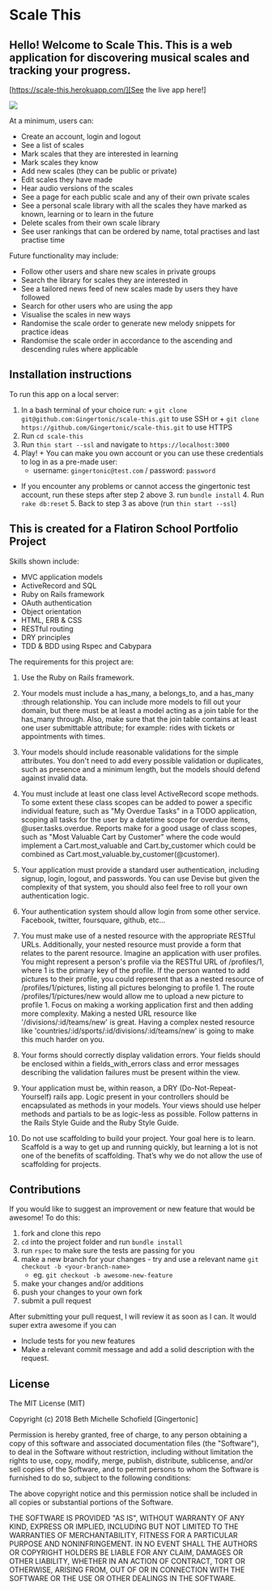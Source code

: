 # Scale This

## Hello! Welcome to Scale This. This is a web application for discovering musical scales and tracking your progress.
[https://scale-this.herokuapp.com/][See the live app here!]

![](http://forthebadge.com/images/badges/made-with-ruby.svg)

At a minimum, users can:
  + Create an account, login and logout
  + See a list of scales
  + Mark scales that they are interested in learning
  + Mark scales they know
  + Add new scales (they can be public or private)
  + Edit scales they have made
  + Hear audio versions of the scales
  + See a page for each public scale and any of their own private scales
  + See a personal scale library with all the scales they have marked as known, learning or to learn in the future
  + Delete scales from their own scale library
  + See user rankings that can be ordered by name, total practises and last practise time

Future functionality may include:
  + Follow other users and share new scales in private groups
  + Search the library for scales they are interested in
  + See a tailored news feed of new scales made by users they have followed
  + Search for other users who are using the app
  + Visualise the scales in new ways
  + Randomise the scale order to generate new melody snippets for practice ideas
  + Randomise the scale order in accordance to the ascending and descending rules where applicable

## Installation instructions

To run this app on a local server:
  1. In a bash terminal of your choice run:
    + `git clone git@github.com:Gingertonic/scale-this.git` to use SSH or
    + `git clone https://github.com/Gingertonic/scale-this.git` to use HTTPS
  2. Run `cd scale-this`
  3. Run `thin start --ssl` and navigate to `https://localhost:3000`
  4. Play!
    + You can make you own account or you can use these credentials to log in as a pre-made user:
      + username: `gingertonic@test.com` / password: `password`

   - If you encounter any problems or cannot access the gingertonic test account, run these steps after step 2 above
    3. run `bundle install`
    4. Run `rake db:reset`
    5. Back to step 3 as above (run `thin start --ssl`)


## This is created for a Flatiron School Portfolio Project

Skills shown include:
  + MVC application models
  + ActiveRecord and SQL
  + Ruby on Rails framework
  + OAuth authentication
  + Object orientation
  + HTML, ERB & CSS
  + RESTful routing
  + DRY principles
  + TDD & BDD using Rspec and Cabypara

The requirements for this project are:
  1. Use the Ruby on Rails framework.

  2. Your models must include a has_many, a belongs_to, and a has_many :through relationship. You can include more models to fill out your domain, but there must be at least a model acting as a join table for the has_many through. Also, make sure that the join table contains at least one user submittable attribute; for example: rides with tickets or appointments with times.

  3. Your models should include reasonable validations for the simple attributes. You don't need to add every possible validation or duplicates, such as presence and a minimum length, but the models should defend against invalid data.

  4. You must include at least one class level ActiveRecord scope methods. To some extent these class scopes can be added to power a specific individual feature, such as "My Overdue Tasks" in a TODO application, scoping all tasks for the user by a datetime scope for overdue items, @user.tasks.overdue. Reports make for a good usage of class scopes, such as "Most Valuable Cart by Customer" where the code would implement a Cart.most_valuable and Cart.by_customer which could be combined as Cart.most_valuable.by_customer(@customer).

  5. Your application must provide a standard user authentication, including signup, login, logout, and passwords. You can use Devise but given the complexity of that system, you should also feel free to roll your own authentication logic.

  6. Your authentication system should allow login from some other service. Facebook, twitter, foursquare, github, etc...

  7. You must make use of a nested resource with the appropriate RESTful URLs. Additionally, your nested resource must provide a form that relates to the parent resource. Imagine an application with user profiles. You might represent a person's profile via the RESTful URL of /profiles/1, where 1 is the primary key of the profile. If the person wanted to add pictures to their profile, you could represent that as a nested resource of /profiles/1/pictures, listing all pictures belonging to profile 1. The route /profiles/1/pictures/new would allow me to upload a new picture to profile 1. Focus on making a working application first and then adding more complexity. Making a nested URL resource like '/divisions/:id/teams/new' is great. Having a complex nested resource like 'countries/:id/sports/:id/divisions/:id/teams/new' is going to make this much harder on you.

  8. Your forms should correctly display validation errors. Your fields should be enclosed within a fields_with_errors class and error messages describing the validation failures must be present within the view.

  9. Your application must be, within reason, a DRY (Do-Not-Repeat-Yourself) rails app. Logic present in your controllers should be encapsulated as methods in your models. Your views should use helper methods and partials to be as logic-less as possible. Follow patterns in the Rails Style Guide and the Ruby Style Guide.

  10. Do not use scaffolding to build your project. Your goal here is to learn. Scaffold is a way to get up and running quickly, but learning a lot is not one of the benefits of scaffolding. That’s why we do not allow the use of scaffolding for projects.



## Contributions

If you would like to suggest an improvement or new feature that would be awesome!
To do this:
  1. fork and clone this repo
  2. `cd` into the project folder and run `bundle install`
  3. run `rspec` to make sure the tests are passing for you
  4. make a new branch for your changes - try and use a relevant name `git checkout -b <your-branch-name>`
      + eg. `git checkout -b awesome-new-feature`
  5. make your changes and/or additions
  6. push your changes to your own fork
  7. submit a pull request

After submitting your pull request, I will review it as soon as I can.
It would super extra awesome if you can
  + Include tests for you new features
  + Make a relevant commit message and add a solid description with the request.

## License

The MIT License (MIT)

Copyright (c) 2018 Beth Michelle Schofield [Gingertonic]

Permission is hereby granted, free of charge, to any person obtaining a copy of this software and associated documentation files (the "Software"), to deal in the Software without restriction, including without limitation the rights to use, copy, modify, merge, publish, distribute, sublicense, and/or sell copies of the Software, and to permit persons to whom the Software is furnished to do so, subject to the following conditions:

The above copyright notice and this permission notice shall be included in all copies or substantial portions of the Software.

THE SOFTWARE IS PROVIDED "AS IS", WITHOUT WARRANTY OF ANY KIND, EXPRESS OR IMPLIED, INCLUDING BUT NOT LIMITED TO THE WARRANTIES OF MERCHANTABILITY, FITNESS FOR A PARTICULAR PURPOSE AND NONINFRINGEMENT. IN NO EVENT SHALL THE AUTHORS OR COPYRIGHT HOLDERS BE LIABLE FOR ANY CLAIM, DAMAGES OR OTHER LIABILITY, WHETHER IN AN ACTION OF CONTRACT, TORT OR OTHERWISE, ARISING FROM, OUT OF OR IN CONNECTION WITH THE SOFTWARE OR THE USE OR OTHER DEALINGS IN THE SOFTWARE.
